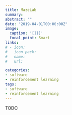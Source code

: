 ```yaml
---
title: MazeLab
summary: 
abstract: ""
date: "2019-04-01T00:00:00Z"
image:
  caption: '[]()'
  focal_point: Smart
links: 
# - icon: 
#   icon_pack:
#   name: 
#   url:

categories:
- software
- reinforcement learning
tags:
- software
- reinforcement learning
---
```


TODO